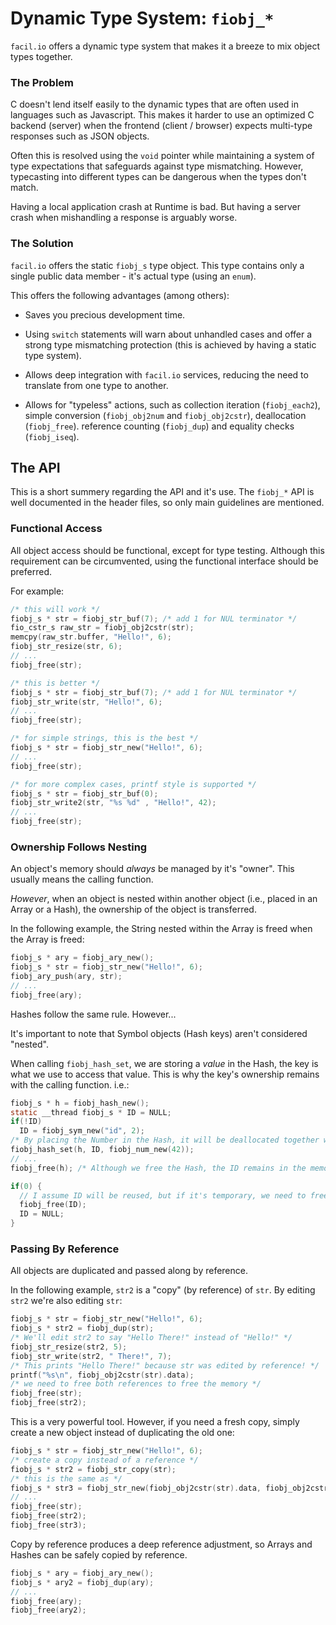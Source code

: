 # Dynamic Type System: `fiobj_*`

`facil.io` offers a dynamic type system that makes it a breeze to mix object types together.

### The Problem

C doesn't lend itself easily to the dynamic types that are often used in languages such as Javascript. This makes it harder to use an optimized C backend (server) when the frontend (client / browser) expects multi-type responses such as JSON objects.

Often this is resolved using the `void` pointer while maintaining a system of type expectations that safeguards against type mismatching. However, typecasting into different types can be dangerous when the types don't match.

Having a local application crash at Runtime is bad. But having a server crash when mishandling a response is arguably worse.

### The Solution

`facil.io` offers the static `fiobj_s` type object. This type contains only a single public data member - it's actual type (using an `enum`).

This offers the following advantages (among others):

* Saves you precious development time.

* Using `switch` statements will warn about unhandled cases and offer a strong type mismatching protection (this is achieved by having a static type system).

* Allows deep integration with `facil.io` services, reducing the need to translate from one type to another.

* Allows for "typeless" actions, such as collection iteration (`fiobj_each2`), simple conversion (`fiobj_obj2num` and `fiobj_obj2cstr`), deallocation (`fiobj_free`). reference counting (`fiobj_dup`) and equality checks (`fiobj_iseq`).

## The API

This is a short summery regarding the API and it's use. The `fiobj_*` API is well documented in the header files, so only main guidelines are mentioned.

### Functional Access

All object access should be functional, except for type testing. Although this requirement can be circumvented, using the functional interface should be preferred.

For example:

```c
/* this will work */
fiobj_s * str = fiobj_str_buf(7); /* add 1 for NUL terminator */
fio_cstr_s raw_str = fiobj_obj2cstr(str);
memcpy(raw_str.buffer, "Hello!", 6);
fiobj_str_resize(str, 6);
// ...
fiobj_free(str);

/* this is better */
fiobj_s * str = fiobj_str_buf(7); /* add 1 for NUL terminator */
fiobj_str_write(str, "Hello!", 6);
// ...
fiobj_free(str);

/* for simple strings, this is the best */
fiobj_s * str = fiobj_str_new("Hello!", 6);
// ...
fiobj_free(str);

/* for more complex cases, printf style is supported */
fiobj_s * str = fiobj_str_buf(0);
fiobj_str_write2(str, "%s %d" , "Hello!", 42);
// ...
fiobj_free(str);
```

### Ownership Follows Nesting

An object's memory should *always* be managed by it's "owner". This usually means the calling function.

*However*, when an object is nested within another object (i.e., placed in an Array or a Hash), the ownership of the object is transferred.

In the following example, the String nested within the Array is freed when the Array is freed:

```c
fiobj_s * ary = fiobj_ary_new();
fiobj_s * str = fiobj_str_new("Hello!", 6);
fiobj_ary_push(ary, str);
// ...
fiobj_free(ary);
```
Hashes follow the same rule. However...

It's important to note that Symbol objects (Hash keys) aren't considered "nested".

When calling `fiobj_hash_set`, we are storing a *value* in the Hash, the key is what we use to access that value. This is why the key's ownership remains with the calling function. i.e.:

```c
fiobj_s * h = fiobj_hash_new();
static __thread fiobj_s * ID = NULL;
if(!ID)
  ID = fiobj_sym_new("id", 2);
/* By placing the Number in the Hash, it will be deallocated together with the Hash */
fiobj_hash_set(h, ID, fiobj_num_new(42));
// ...
fiobj_free(h); /* Although we free the Hash, the ID remains in the memory */

if(0) {
  // I assume ID will be reused, but if it's temporary, we need to free it
  fiobj_free(ID);
  ID = NULL;
}
```

### Passing By Reference

All objects are duplicated and passed along by reference.

In the following example, `str2` is a "copy" (by reference) of `str`. By editing `str2` we're also editing `str`:

```c
fiobj_s * str = fiobj_str_new("Hello!", 6);
fiobj_s * str2 = fiobj_dup(str);
/* We'll edit str2 to say "Hello There!" instead of "Hello!" */
fiobj_str_resize(str2, 5);
fiobj_str_write(str2, " There!", 7);
/* This prints "Hello There!" because str was edited by reference! */
printf("%s\n", fiobj_obj2cstr(str).data);
/* we need to free both references to free the memory */
fiobj_free(str);
fiobj_free(str2);
```

This is a very powerful tool. However, if you need a fresh copy, simply create a new object instead of duplicating the old one:

```c
fiobj_s * str = fiobj_str_new("Hello!", 6);
/* create a copy instead of a reference */
fiobj_s * str2 = fiobj_str_copy(str);
/* this is the same as */
fiobj_s * str3 = fiobj_str_new(fiobj_obj2cstr(str).data, fiobj_obj2cstr(str).len);
// ...
fiobj_free(str);
fiobj_free(str2);
fiobj_free(str3);
```

Copy by reference produces a deep reference adjustment, so Arrays and Hashes can be safely copied by reference.

```c
fiobj_s * ary = fiobj_ary_new();
fiobj_s * ary2 = fiobj_dup(ary);
// ...
fiobj_free(ary);
fiobj_free(ary2);

```
